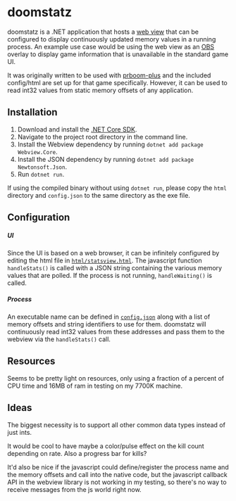 # doomstatz

doomstatz is a .NET application that hosts a [web view](https://github.com/webview-cs/webview-cs) that can be configured to display continuously updated memory values in a running process. An example use case would be using the web view as an [OBS](https://obsproject.com/) overlay to display game information that is unavailable in the standard game UI.

It was originally written to be used with [prboom-plus](https://sourceforge.net/projects/prboom-plus/) and the included config/html are set up for that game specifically. However, it can be used to read int32 values from static memory offsets of any application.

## Installation

1. Download and install the [.NET Core SDK](https://dotnet.microsoft.com/download).
2. Navigate to the project root directory in the command line.
3. Install the Webview dependency by running `dotnet add package Webview.Core`.
4. Install the JSON dependency by running `dotnet add package Newtonsoft.Json`.
5. Run `dotnet run`.

If using the compiled binary without using `dotnet run`, please copy the `html` directory and `config.json` to the same directory as the exe file.

## Configuration

##### UI

Since the UI is based on a web browser, it can be infinitely configured by editing the html file in [`html/statsview.html`](./html/statsview.html). The javascript function `handleStats()` is called with a JSON string containing the various memory values that are polled. If the process is not running, `handleWaiting()` is called.

##### Process

An executable name can be defined in [`config.json`](./config.json) along with a list of memory offsets and string identifiers to use for them. doomstatz will continuously read int32 values from these addresses and pass them to the webview via the `handleStats()` call.

## Resources

Seems to be pretty light on resources, only using a fraction of a percent of CPU time and 16MB of ram in testing on my 7700K machine.

## Ideas

The biggest necessity is to support all other common data types instead of just ints.

It would be cool to have maybe a color/pulse effect on the kill count depending on rate. Also a progress bar for kills?

It'd also be nice if the javascript could define/register the process name and the memory offsets and call into the native code, but the javascript callback API in the webview library is not working in my testing, so there's no way to receive messages from the js world right now.
